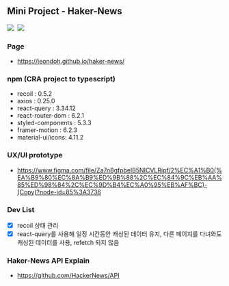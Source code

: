 ## Mini Project - Haker-News

<img src="https://img.shields.io/badge/-React 17.0.2-61DAFB?style=plastic&logo=React&logoColor=white"/>&nbsp;
<img src="https://img.shields.io/badge/-typescript 4.5.5-3178C6?style=plastic&logo=Typescript&logoColor=white"/>

### Page
- https://jeondoh.github.io/haker-news/

### npm (CRA project to typescript)
- recoil : 0.5.2
- axios : 0.25.0
- react-query : 3.34.12
- react-router-dom : 6.2.1
- styled-components : 5.3.3
- framer-motion : 6.2.3
- material-ui/icons: 4.11.2

### UX/UI prototype
- https://www.figma.com/file/Za7n8gfpbelB5NICVLRipf/2%EC%A1%B0(%EA%B9%80%EC%8A%B9%ED%9B%88%2C%EC%84%9C%EB%AA%85%ED%98%84%2C%EC%9D%B4%EC%A0%95%EB%AF%BC)-(Copy)?node-id=85%3A3736

### Dev List
- [x] recoil 상태 관리
- [x] react-query를 사용해 일정 시간동안 캐싱된 데이터 유지, 다른 페이지를 다녀와도 캐싱된 데이터를 사용, refetch 되지 않음

### Haker-News API Explain
- https://github.com/HackerNews/API

